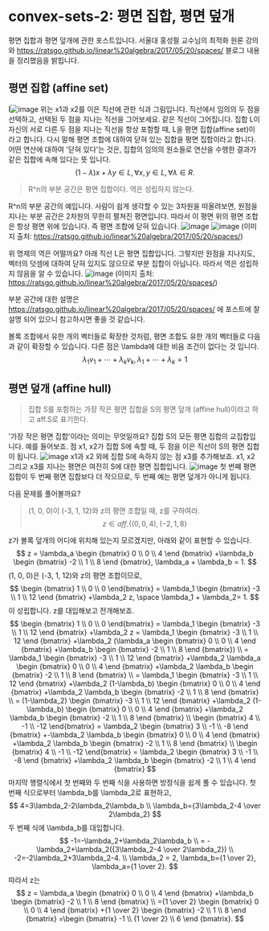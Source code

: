 # convex-sets-2: 평면 집합, 평면 덮개
평면 집합과 평면 덮개에 관한 포스트입니다. 서울대 홍성필 교수님의 최적화 원론 강의와 https://ratsgo.github.io/linear%20algebra/2017/05/20/spaces/ 블로그 내용을 정리했음을 밝힙니다.
## 평면 집합 (affine set)
l![image](https://user-images.githubusercontent.com/11609881/111723665-43013280-88a7-11eb-93f6-2cf77daab4f4.png)
위는 x1과 x2를 이은 직선에 관한 식과 그림입니다. 직선에서 임의의 두 점을 선택하고, 선택된 두 점을 지나는 직선을 그어보세요. 같은 직선이 그어집니다.
집합 L이 자신의 서로 다른 두 점을 지나는 직선을 항상 포함할 때, L을 평면 집합(affine set)이라고 합니다. 다시 말해 평면 조합에 대하여 닫혀 있는 집합을 평면 집합이라고 합니다. 어떤 연산에 대하여 '닫혀 있다'는 것은, 집합의 임의의 원소들로 연산을 수행한 결과가 같은 집합에 속해 있다는 뜻 입니다.
$$
(1-\lambda)x + \lambda y \in L, \forall x, y \in L, \forall \lambda \in R.
$$

> R^n의 부분 공간은 평면 집합이다. 역은 성립하지 않는다.

R^n의 부분 공간의 예입니다. 사람이 쉽게 생각할 수 있는 3차원을 떠올려보면, 원점을 지나는 부분 공간은 2차원의 무한히 펼쳐진 평면입니다. 따라서 이 평면 위의 평면 조합은 항상 평면 위에 있습니다. 즉 평면 조합에 닫혀 있습니다.
![image](https://user-images.githubusercontent.com/11609881/111732585-266df600-88b9-11eb-89c5-2b8a92f9a222.png)
![image](https://user-images.githubusercontent.com/11609881/111732660-574e2b00-88b9-11eb-91d0-016e0954a12e.png)
(이미지 출처: https://ratsgo.github.io/linear%20algebra/2017/05/20/spaces/)

위 명제의 역은 어떨까요? 아래 직선 L은 평면 집합입니다. 그렇지만 원점을 지나지도, 벡터의 덧셈에 대하여 닫혀 있지도 않으므로 부분 집합이 아닙니다. 따라서 역은 성립하지 않음을 알 수 있습니다.
![image](https://user-images.githubusercontent.com/11609881/111732682-659c4700-88b9-11eb-82be-1d3950e3bbb3.png)
(이미지 출처: https://ratsgo.github.io/linear%20algebra/2017/05/20/spaces/)

부분 공간에 대한 설명은 https://ratsgo.github.io/linear%20algebra/2017/05/20/spaces/ 에 포스트에 잘 설명 되어 있으니 참고하시면 좋을 것 같습니다.

볼록 조합에서 유한 개의 벡터들로 확장한 것처럼, 평면 조합도 유한 개의 벡터들로 다음과 같이 확장할 수 있습니다. 다른 점은 \lambda에 대한 비음 조건이 없다는 것 입니다.
$$
\lambda_1 v_1+\cdots+\lambda_k v_k, \lambda_1+\cdots+\lambda_k=1
$$

## 평면 덮개 (affine hull)
> 집합 S를 포함하는 가장 작은 평면 집합을 S의 평면 덮개 (affine hull)이라고 하고 aff.S로 표기한다.

'가장 작은 평면 집합'이라는 의미는 무엇일까요? 집합 S의 모든 평면 집합의 교집합입니다. 예를 들어보죠. 점 x1, x2가 집합 S에 속할 때, 두 점을 이은 직선이 S의 평면 집합이 됩니다.
![image](https://user-images.githubusercontent.com/11609881/111723665-43013280-88a7-11eb-93f6-2cf77daab4f4.png)
x1과 x2 외에 집합 S에 속하지 않는 점 x3를 추가해보죠. x1, x2 그리고 x3를 지나는 평면은 여전히 S에 대한 평면 집합입니다.
![image](https://user-images.githubusercontent.com/11609881/111733782-02f87a80-88bc-11eb-8542-ec711951974c.png)
첫 번째 평면 집합이 두 번째 평면 집합보다 더 작으므로, 두 번째 예는 평면 덮개가 아니게 됩니다.

다음 문제를 풀어볼까요?
> (1, 0, 0)이 (-3, 1, 12)와 z의 평면 조합일 때, z를 구하여라.
$$
z \in aff.\{(0,0,4), (-2,1,8\}
$$

z가 볼록 덮개의 어디에 위치해 있는지 모르겠지만, 아래와 같이 표현할 수 있습니다.
$$
z
= \lambda_a \begin {bmatrix} 0 \\ 0 \\ 4 \end {bmatrix}
+\lambda_b \begin {bmatrix} -2 \\ 1 \\ 8 \end {bmatrix},
\lambda_a + \lambda_b = 1.
$$
(1, 0, 0)은 (-3, 1, 12)와 z의 평면 조합이므로,
$$
\begin {bmatrix} 1 \\ 0 \\ 0  \end{bmatrix}
= \lambda_1 \begin {bmatrix} -3 \\ 1 \\ 12 \end {bmatrix} 
+\lambda_2 z, \space
\lambda_1 + \lambda_2= 1.
$$
이 성립합니다. z를 대입해보고 전개해보죠.
$$
\begin {bmatrix} 1 \\ 0 \\ 0  \end{bmatrix}
= \lambda_1 \begin {bmatrix} -3 \\ 1 \\ 12 \end {bmatrix} 
+\lambda_2 z
= \lambda_1 \begin {bmatrix} -3 \\ 1 \\ 12 \end {bmatrix} 
+\lambda_2 (\lambda_a \begin {bmatrix} 0 \\ 0 \\ 4 \end {bmatrix}
+\lambda_b \begin {bmatrix} -2 \\ 1 \\ 8 \end {bmatrix})
\\
= \lambda_1 \begin {bmatrix} -3 \\ 1 \\ 12 \end {bmatrix} 
+\lambda_2 \lambda_a \begin {bmatrix} 0 \\ 0 \\ 4 \end {bmatrix}
+\lambda_2 \lambda_b \begin {bmatrix} -2 \\ 1 \\ 8 \end {bmatrix}
\\
= \lambda_1 \begin {bmatrix} -3 \\ 1 \\ 12 \end {bmatrix} 
+\lambda_2 (1-\lambda_b) \begin {bmatrix} 0 \\ 0 \\ 4 \end {bmatrix}
+\lambda_2 \lambda_b \begin {bmatrix} -2 \\ 1 \\ 8 \end {bmatrix}
\\
= (1-\lambda_2) \begin {bmatrix} -3 \\ 1 \\ 12 \end {bmatrix} 
+\lambda_2 (1-\lambda_b) \begin {bmatrix} 0 \\ 0 \\ 4 \end {bmatrix}
+\lambda_2 \lambda_b \begin {bmatrix} -2 \\ 1 \\ 8 \end {bmatrix}
\\
\begin {bmatrix} 4 \\ -1 \\ -12  \end{bmatrix}
= \lambda_2 \begin {bmatrix} 3 \\ -1 \\ -8 \end {bmatrix} 
+-\lambda_2 \lambda_b \begin {bmatrix} 0 \\ 0 \\ 4 \end {bmatrix}
+\lambda_2 \lambda_b \begin {bmatrix} -2 \\ 1 \\ 8 \end {bmatrix}
\\
\begin {bmatrix} 4 \\ -1 \\ -12  \end{bmatrix}
= \lambda_2 \begin {bmatrix} 3 \\ -1 \\ -8 \end {bmatrix} 
+\lambda_2 \lambda_b \begin {bmatrix} -2 \\ 1 \\ 4 \end {bmatrix}
$$
마지막 행렬식에서 첫 번째와 두 번째 식을 사용하면 방정식을 쉽게 풀 수 있습니다.
첫 번째 식으로부터 \lambda_b를 \lambda_2로 표현하고,
$$
4=3\lambda_2-2\lambda_2\lambda_b \\
\lambda_b={3\lambda_2-4 \over 2\lambda_2} 
$$
 두 번째 식에 \lambda_b를 대입합니다.
 $$
 -1=-\lambda_2+\lambda_2\lambda_b \\
= -\lambda_2+\lambda_2({3\lambda_2-4 \over 2\lambda_2}) \\
-2=-2\lambda_2+3\lambda_2-4. \\
\lambda_2 = 2, \lambda_b={1 \over 2}, \lambda_a={1 \over 2}.
$$
따라서 z는 
$$
z
= \lambda_a \begin {bmatrix} 0 \\ 0 \\ 4 \end {bmatrix}
+\lambda_b \begin {bmatrix} -2 \\ 1 \\ 8 \end {bmatrix} \\
={1 \over 2} \begin {bmatrix} 0 \\ 0 \\ 4 \end {bmatrix}
+{1 \over 2} \begin {bmatrix} -2 \\ 1 \\ 8 \end {bmatrix}
=\begin {bmatrix} -1 \\ {1 \over 2} \\ 6 \end {bmatrix}.
$$
<!--stackedit_data:
eyJoaXN0b3J5IjpbLTQwNTcyNDEwMSwtOTIxNzMxMzkxLC0xMT
E4MzM2OTIyLDI1NTc0Mzc4NiwtMjAwMzQ1MzM3MCwtMTQxMDI1
NDY4LC02NjY0NzcwNDIsMjA2OTMwNjQ3MiwtNDg2NTM5Nzg4LC
0xNzgxOTY2NDYxLDEwNzU3NjU2NTQsMjA0MzM4MDI0Ml19
-->